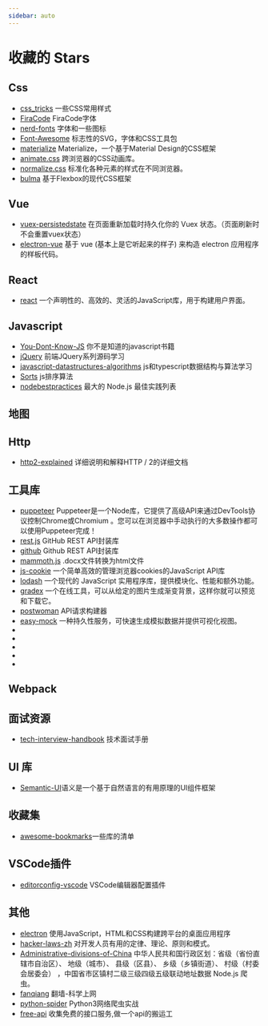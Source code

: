 ```yaml
---
sidebar: auto
---
```


# 收藏的 Stars

## Css
- [css_tricks](https://github.com/QiShaoXuan/css_tricks) 一些CSS常用样式
- [FiraCode](https://github.com/tonsky/FiraCode) FiraCode字体
- [nerd-fonts](https://github.com/ryanoasis/nerd-fonts) 字体和一些图标
- [Font-Awesome](https://github.com/FortAwesome/Font-Awesome) 标志性的SVG，字体和CSS工具包
- [materialize](https://github.com/Dogfalo/materialize) Materialize，一个基于Material Design的CSS框架
- [animate.css](https://github.com/daneden/animate.css) 跨浏览器的CSS动画库。
- [normalize.css](https://github.com/necolas/normalize.css) 标准化各种元素的样式在不同浏览器。
- [bulma](https://github.com/jgthms/bulma) 基于Flexbox的现代CSS框架


## Vue
- [vuex-persistedstate](https://github.com/octokit/rest.js) 在页面重新加载时持久化你的 Vuex 状态。（页面刷新时不会重置vuex状态）
- [electron-vue](https://github.com/SimulatedGREG/electron-vue) 基于 vue (基本上是它听起来的样子) 来构造 electron 应用程序的样板代码。


## React
- [react](https://github.com/facebook/react) 一个声明性的、高效的、灵活的JavaScript库，用于构建用户界面。


## Javascript
- [You-Dont-Know-JS](https://github.com/getify/You-Dont-Know-JS) 你不是知道的javascript书籍
- [jQuery](https://github.com/JsAaron/jQuery) 前端JQuery系列源码学习
- [javascript-datastructures-algorithms](https://github.com/loiane/javascript-datastructures-algorithms) js和typescript数据结构与算法学习
- [Sorts](https://github.com/damonare/Sorts) js排序算法
- [nodebestpractices](https://github.com/goldbergyoni/nodebestpractices) 最大的 Node.js 最佳实践列表


## 地图


## Http
- [http2-explained](https://github.com/bagder/http2-explained) 详细说明和解释HTTP / 2的详细文档


## 工具库
- [puppeteer](https://github.com/puppeteer/puppeteer) Puppeteer是一个Node库，它提供了高级API来通过DevTools协议控制Chrome或Chromium 。您可以在浏览器中手动执行的大多数操作都可以使用Puppeteer完成！
- [rest.js](https://github.com/octokit/rest.js) GitHub REST API封装库
- [github](https://github.com/github-tools/github) Github REST API封装库
- [mammoth.js](https://github.com/mwilliamson/mammoth.js) .docx文件转换为html文件
- [js-cookie](https://github.com/github-tools/github) 一个简单高效的管理浏览器cookies的JavaScript API库
- [lodash](https://github.com/lodash/lodash) 一个现代的 JavaScript 实用程序库，提供模块化、性能和额外功能。
- [gradex](https://github.com/jwenjian/gradex) 一个在线工具，可以从给定的图片生成渐变背景，这样你就可以预览和下载它。
- [postwoman](https://github.com/liyasthomas/postwoman) API请求构建器
- [easy-mock](https://github.com/easy-mock/easy-mock) 一种持久性服务，可快速生成模拟数据并提供可视化视图。
- []()
- []()
- []()
- []()
- []()

## Webpack
## 面试资源
- [tech-interview-handbook](https://github.com/yangshun/tech-interview-handbook)
技术面试手册


## UI 库
- [Semantic-UI](https://github.com/Semantic-Org/Semantic-UI)语义是一个基于自然语言的有用原理的UI组件框架
## 收藏集
- [awesome-bookmarks](https://github.com/PanJiaChen/awesome-bookmarks)一些库的清单
## VSCode插件
- [editorconfig-vscode](https://github.com/editorconfig/editorconfig-vscode) VSCode编辑器配置插件

## 其他
- [electron](https://github.com/electron/electron) 使用JavaScript，HTML和CSS构建跨平台的桌面应用程序
- [hacker-laws-zh](https://github.com/nusr/hacker-laws-zh) 对开发人员有用的定律、理论、原则和模式。
- [Administrative-divisions-of-China](https://github.com/modood/Administrative-divisions-of-China) 中华人民共和国行政区划：省级（省份直辖市自治区）、 地级（城市）、 县级（区县）、 乡级（乡镇街道）、 村级（村委会居委会） ，中国省市区镇村二级三级四级五级联动地址数据 Node.js 爬虫。
- [fanqiang](https://github.com/bannedbook/fanqiang) 翻墙-科学上网
- [python-spider](https://github.com/Jack-Cherish/python-spider) Python3网络爬虫实战
- [free-api](https://github.com/fangzesheng/free-api) 收集免费的接口服务,做一个api的搬运工